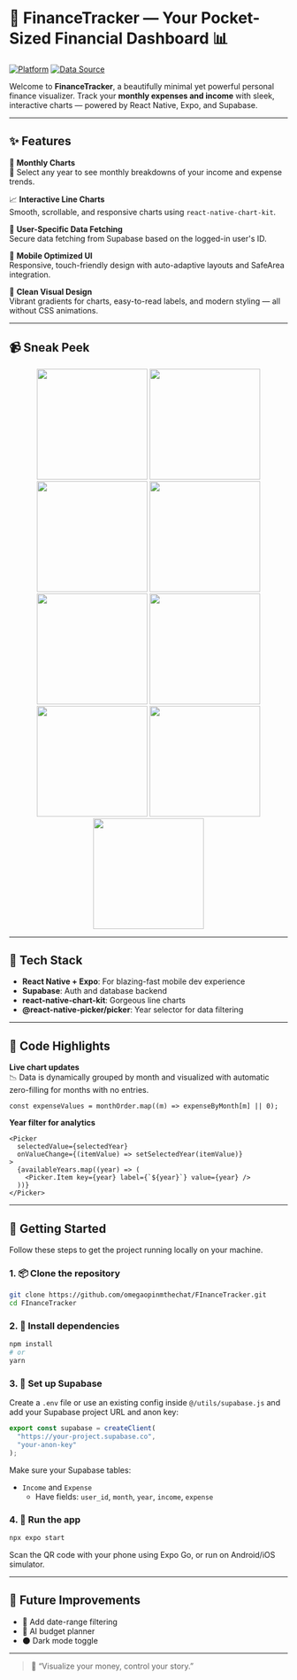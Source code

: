 
# 💸 FinanceTracker — Your Pocket-Sized Financial Dashboard 📊

[![Platform](https://img.shields.io/badge/Built%20With-Expo%20React%20Native-blue.svg)](https://docs.expo.dev/)
[![Data Source](https://img.shields.io/badge/Backend-Supabase-%2300A37A)](https://supabase.com/)

Welcome to **FinanceTracker**, a beautifully minimal yet powerful personal finance visualizer. Track your **monthly expenses and income** with sleek, interactive charts — powered by React Native, Expo, and Supabase.

---

## ✨ Features

🎯 **Monthly Charts**  
📅 Select any year to see monthly breakdowns of your income and expense trends.

📈 **Interactive Line Charts**  
Smooth, scrollable, and responsive charts using `react-native-chart-kit`.

🔐 **User-Specific Data Fetching**  
Secure data fetching from Supabase based on the logged-in user's ID.

🚀 **Mobile Optimized UI**  
Responsive, touch-friendly design with auto-adaptive layouts and SafeArea integration.

🎨 **Clean Visual Design**  
Vibrant gradients for charts, easy-to-read labels, and modern styling — all without CSS animations.

---

## 📹 Sneak Peek

<p align="center">
  <img src="./images/signup.png" width="200"/>
  <img src="./images/login.png" width="200"/>
  <img src="./images/home1.png" width="200"/>
  <img src="./images/home2.png" width="200"/>
  <img src="./images/income.png" width="200"/>
  <img src="./images/income2.png" width="200"/>
  <img src="./images/expense.png" width="200"/>
  <img src="./images/expense2.png" width="200"/>
  <img src="./images/feedback.png" width="200"/>
</p>

---

## 🔧 Tech Stack

- **React Native + Expo**: For blazing-fast mobile dev experience
- **Supabase**: Auth and database backend
- **react-native-chart-kit**: Gorgeous line charts
- **@react-native-picker/picker**: Year selector for data filtering

---

## 🧪 Code Highlights

**Live chart updates**  
📉 Data is dynamically grouped by month and visualized with automatic zero-filling for months with no entries.

```tsx
const expenseValues = monthOrder.map((m) => expenseByMonth[m] || 0);
```

**Year filter for analytics**

```tsx
<Picker
  selectedValue={selectedYear}
  onValueChange={(itemValue) => setSelectedYear(itemValue)}
>
  {availableYears.map((year) => (
    <Picker.Item key={year} label={`${year}`} value={year} />
  ))}
</Picker>
```

---

## 🚀 Getting Started

Follow these steps to get the project running locally on your machine.

### 1. 📦 Clone the repository

```bash
git clone https://github.com/omegaopinmthechat/FInanceTracker.git
cd FInanceTracker
```

### 2. 📱 Install dependencies

```bash
npm install
# or
yarn
```

### 3. 🔌 Set up Supabase

Create a `.env` file or use an existing config inside `@/utils/supabase.js` and add your Supabase project URL and anon key:

```js
export const supabase = createClient(
  "https://your-project.supabase.co",
  "your-anon-key"
);
```

Make sure your Supabase tables:
- `Income` and `Expense`
  - Have fields: `user_id`, `month`, `year`, `income`, `expense`

### 4. 🧪 Run the app

```bash
npx expo start
```

Scan the QR code with your phone using Expo Go, or run on Android/iOS simulator.

---

## 🧠 Future Improvements

- 📅 Add date-range filtering
- 📝 AI budget planner
- 🌑 Dark mode toggle



---


> 💬 “Visualize your money, control your story.”
